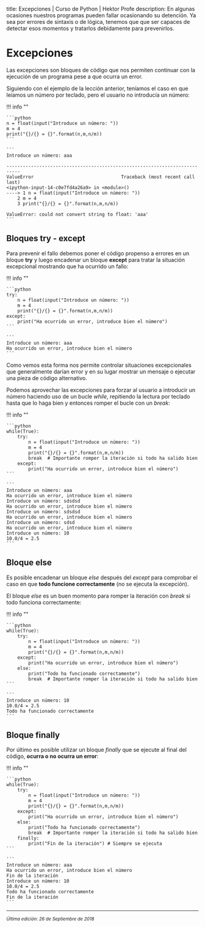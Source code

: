 title: Excepciones | Curso de Python | Hektor Profe
description: En algunas ocasiones nuestros programas pueden fallar ocasionando su detención. Ya sea por errores de sintaxis o de lógica, tenemos que que ser capaces de detectar esos momentos y tratarlos debidamente para prevenirlos.

# Excepciones

Las excepciones son bloques de código que nos permiten continuar con la ejecución de un programa pese a que ocurra un error.

Siguiendo con el ejemplo de la lección anterior, teníamos el caso en que leíamos un número por teclado, pero el usuario no introducía un número:

!!! info "" 
    
    ```python
    n = float(input("Introduce un número: "))
    m = 4
    print("{}/{} = {}".format(n,m,n/m))
    ```

    ```
    Introduce un número: aaa

    ---------------------------------------------------------------------------
    ValueError                                Traceback (most recent call last)
    <ipython-input-14-c0e7fd4a26a9> in <module>()
    ----> 1 n = float(input("Introduce un número: "))
        2 m = 4
        3 print("{}/{} = {}".format(n,m,n/m))

    ValueError: could not convert string to float: 'aaa'
    ```

## Bloques try - except

Para prevenir el fallo debemos poner el código propenso a errores en un bloque **try** y luego encadenar un bloque **except** para tratar la situación excepcional mostrando que ha ocurrido un fallo:

!!! info "" 
    
    ```python
    try:
        n = float(input("Introduce un número: "))
        m = 4
        print("{}/{} = {}".format(n,m,n/m))
    except:
        print("Ha ocurrido un error, introduce bien el número")
    ```

    ```
    Introduce un número: aaa
    Ha ocurrido un error, introduce bien el número
    ```

Como vemos esta forma nos permite controlar situaciones excepcionales que generalmente darían error y en su lugar mostrar un mensaje o ejecutar una pieza de código alternativo.

Podemos aprovechar las excepciones para forzar al usuario a introducir un número haciendo uso de un bucle *while*, repitiendo la lectura por teclado hasta que lo haga bien y entonces romper el bucle con un *break*:

!!! info "" 
    
    ```python
    while(True):
        try:
            n = float(input("Introduce un número: "))
            m = 4
            print("{}/{} = {}".format(n,m,n/m))
            break  # Importante romper la iteración si todo ha salido bien
        except:
            print("Ha ocurrido un error, introduce bien el número")
    ```

    ```
    Introduce un número: aaa
    Ha ocurrido un error, introduce bien el número
    Introduce un número: sdsdsd
    Ha ocurrido un error, introduce bien el número
    Introduce un número: sdsdsd
    Ha ocurrido un error, introduce bien el número
    Introduce un número: sdsd
    Ha ocurrido un error, introduce bien el número
    Introduce un número: 10
    10.0/4 = 2.5
    ```

## Bloque else

Es posible encadenar un bloque *else* después del *except* para comprobar el caso en que **todo funcione correctamente** (no se ejecuta la excepción).

El bloque *else* es un buen momento para romper la iteración con *break* si todo funciona correctamente:

!!! info "" 
    
    ```python
    while(True):
        try:
            n = float(input("Introduce un número: "))
            m = 4
            print("{}/{} = {}".format(n,m,n/m))
        except:
            print("Ha ocurrido un error, introduce bien el número")
        else:
            print("Todo ha funcionado correctamente")
            break  # Importante romper la iteración si todo ha salido bien
    ```

    ```
    Introduce un número: 10
    10.0/4 = 2.5
    Todo ha funcionado correctamente
    ```

## Bloque finally

Por último es posible utilizar un bloque *finally* que se ejecute al final del código, **ocurra o no ocurra un error**:

!!! info "" 
    
    ```python
    while(True):
        try:
            n = float(input("Introduce un número: "))
            m = 4
            print("{}/{} = {}".format(n,m,n/m))
        except:
            print("Ha ocurrido un error, introduce bien el número")
        else:
            print("Todo ha funcionado correctamente")
            break  # Importante romper la iteración si todo ha salido bien
        finally:
            print("Fin de la iteración") # Siempre se ejecuta
    ```

    ```
    Introduce un número: aaa
    Ha ocurrido un error, introduce bien el número
    Fin de la iteración
    Introduce un número: 10
    10.0/4 = 2.5
    Todo ha funcionado correctamente
    Fin de la iteración
    ```

___
<small class="edited"><i>Última edición: 26 de Septiembre de 2018</i></small>